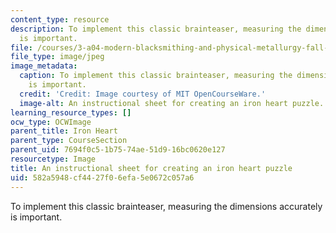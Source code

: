 ```yaml
---
content_type: resource
description: To implement this classic brainteaser, measuring the dimensions accurately
  is important.
file: /courses/3-a04-modern-blacksmithing-and-physical-metallurgy-fall-2008/582a5948cf4427f06efa5e0672c057a6_115.jpg
file_type: image/jpeg
image_metadata:
  caption: To implement this classic brainteaser, measuring the dimensions accurately
    is important.
  credit: 'Credit: Image courtesy of MIT OpenCourseWare.'
  image-alt: An instructional sheet for creating an iron heart puzzle.
learning_resource_types: []
ocw_type: OCWImage
parent_title: Iron Heart
parent_type: CourseSection
parent_uid: 7694f0c5-1b75-74ae-51d9-16bc0620e127
resourcetype: Image
title: An instructional sheet for creating an iron heart puzzle
uid: 582a5948-cf44-27f0-6efa-5e0672c057a6
---
```

To implement this classic brainteaser, measuring the dimensions accurately is important.


